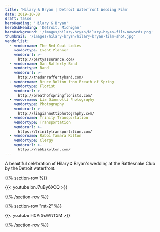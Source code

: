 ```yaml
---
title: 'Hilary & Bryan | Detroit Waterfront Wedding Film'
date: 2019-10-08
draft: false
heroHeading: 'Hilary & Bryan'
heroSubHeading: 'Detroit, Michigan'
heroBackground: '/images/hilary-bryan/hilary-bryan-film-nowords.png'
thumbnail: '/images/hilary-bryan/hilary-bryan-film-shot.jpg'
vendorlist:
  - vendorname: The Red Coat Ladies
    vendortype: Event Planner
    vendorurl: >-
      http://partyassurance.com/
  - vendorname: Dan Rafferty Band
    vendortype: Band
    vendorurl: >-
      http://thedanraffertyband.com/
  - vendorname: Bruce Bolton from Breath of Spring
    vendortype: Florist
    vendorurl: >-
      http://breathofspringflorists.com/
  - vendorname: Lia Giannotti Photography
    vendortype: Photography
    vendorurl: >-
      http://liagiannottiphotography.com/
  - vendorname: Trinity Transportation
    vendortype: Transportation
    vendorurl: >-
      https://trinitytransportation.com/
  - vendorname: Rabbi Tamara Kolton
    vendortype: Clergy
    vendorurl: >-
      https://rabbikolton.com/
---
```


A beautiful celebration of Hilary & Bryan's wedding at the Rattlesnake Club by the Detroit waterfront. 

{{% section-row %}}

{{< youtube bnJ7uBy6XCQ >}}

{{% /section-row %}}

{{% section-row "mt-2" %}}

{{< youtube HQPr9sWNT5M >}}

{{% /section-row %}}
